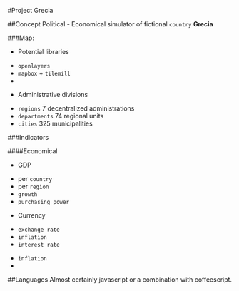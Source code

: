 #Project Grecia 


##Concept
Political - Economical simulator of fictional `country`  **Grecia**

###Map:
* Potential libraries
 + `openlayers`
 + `mapbox` + `tilemill`
 + 

* Administrative divisions
 + `regions` 7 decentralized administrations 
 + `departments` 74 regional units 
 + `cities` 325 municipalities 


###Indicators

####Economical

* GDP
 + per `country`
 + per `region`
 + `growth`
 + `purchasing power`
* Currency
 + `exchange rate`
 + `inflation`
 + `interest rate`
* `inflation`
* 

##Languages
Almost certainly javascript or a combination with coffeescript.

